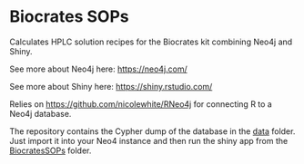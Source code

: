 # Biocrates SOPs
Calculates HPLC solution recipes for the Biocrates kit combining Neo4j and Shiny.

See more about Neo4j here: https://neo4j.com/

See more about Shiny here: https://shiny.rstudio.com/

Relies on https://github.com/nicolewhite/RNeo4j for connecting R to a Neo4j database.


The repository contains the Cypher dump of the database in the [data](data) folder. Just import it into your Neo4 instance and then run the shiny app from the [BiocratesSOPs](BiocratesSOPs) folder.
